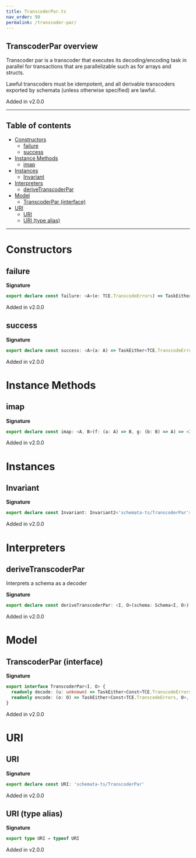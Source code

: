 ```yaml
---
title: TranscoderPar.ts
nav_order: 90
permalink: /transcoder-par/
---
```


## TranscoderPar overview

Transcoder par is a transcoder that executes its decoding/encoding task in parallel for
transactions that are parallelizable such as for arrays and structs.

Lawful transcoders must be idempotent, and all derivable transcoders exported by
schemata (unless otherwise specified) are lawful.

Added in v2.0.0

---

<h2 class="text-delta">Table of contents</h2>

- [Constructors](#constructors)
  - [failure](#failure)
  - [success](#success)
- [Instance Methods](#instance-methods)
  - [imap](#imap)
- [Instances](#instances)
  - [Invariant](#invariant)
- [Interpreters](#interpreters)
  - [deriveTranscoderPar](#derivetranscoderpar)
- [Model](#model)
  - [TranscoderPar (interface)](#transcoderpar-interface)
- [URI](#uri)
  - [URI](#uri-1)
  - [URI (type alias)](#uri-type-alias)

---

# Constructors

## failure

**Signature**

```ts
export declare const failure: <A>(e: TCE.TranscodeErrors) => TaskEither<TCE.TranscodeErrors, A>
```

Added in v2.0.0

## success

**Signature**

```ts
export declare const success: <A>(a: A) => TaskEither<TCE.TranscodeErrors, A>
```

Added in v2.0.0

# Instance Methods

## imap

**Signature**

```ts
export declare const imap: <A, B>(f: (a: A) => B, g: (b: B) => A) => <I>(fa: TranscoderPar<I, A>) => TranscoderPar<I, B>
```

Added in v2.0.0

# Instances

## Invariant

**Signature**

```ts
export declare const Invariant: Invariant2<'schemata-ts/TranscoderPar'>
```

Added in v2.0.0

# Interpreters

## deriveTranscoderPar

Interprets a schema as a decoder

**Signature**

```ts
export declare const deriveTranscoderPar: <I, O>(schema: Schema<I, O>) => TranscoderPar<I, O>
```

Added in v2.0.0

# Model

## TranscoderPar (interface)

**Signature**

```ts
export interface TranscoderPar<I, O> {
  readonly decode: (u: unknown) => TaskEither<Const<TCE.TranscodeErrors, I>, O>
  readonly encode: (o: O) => TaskEither<Const<TCE.TranscodeErrors, O>, I>
}
```

Added in v2.0.0

# URI

## URI

**Signature**

```ts
export declare const URI: 'schemata-ts/TranscoderPar'
```

Added in v2.0.0

## URI (type alias)

**Signature**

```ts
export type URI = typeof URI
```

Added in v2.0.0

